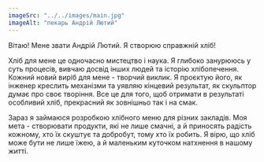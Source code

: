 ```yaml
---
imageSrc: "../../images/main.jpg"
imageAlt: "пекарь Андрій Лютий"
---
```


Вітаю! Мене звати Андрій Лютий. Я створюю справжній хліб! 

Хліб для мене це одночасно мистецтво і наука. Я глибоко занурююсь у суть процесів, вивчаю досвід інших людей та історію хлібопечення. Кожний новий виріб для мене - творчий виклик. Я проєктую його, як інженер креслить механізми та уявляю кінцевий результат, як скульптор думає про своє творіння. Все це для того, щоб отримати в результаті особливий хліб, прекрасний як зовнішньо так і на смак.

<!-- Вірю, що хліб грає велику роль у житті людей і лежить в основі світогляду сучасної цивілізації. Тому вкладаючись у чергову буханку, я намагаюсь зачепити глибокі шари в середині людини, яка буде куштувати її. -->

Зараз я займаюся розробкою хлібного меню для різних закладів. Моя мета - створювати продукти, які не лише смачні, а й приносять радість кожному, хто їх скуштує та добробут, тому хто їх робить. Я вірю, що хліб може бути не лише їжею, а й маленьким куточком натхнення в нашому житті.
